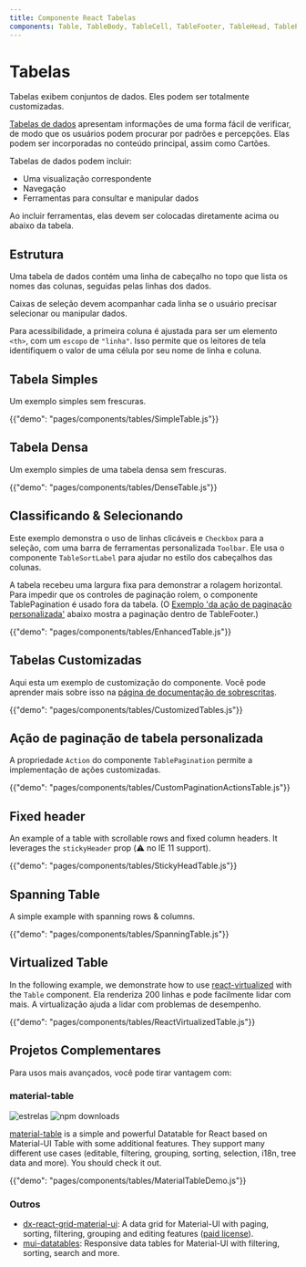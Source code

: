 ```yaml
---
title: Componente React Tabelas
components: Table, TableBody, TableCell, TableFooter, TableHead, TablePagination, TableRow, TableSortLabel
---
```


# Tabelas

<p class="description">Tabelas exibem conjuntos de dados. Eles podem ser totalmente customizadas.</p>

[Tabelas de dados](https://material.io/design/components/data-tables.html) apresentam informações de uma forma fácil de verificar, de modo que os usuários podem procurar por padrões e percepções. Elas podem ser incorporadas no conteúdo principal, assim como Cartões.

Tabelas de dados podem incluir:

- Uma visualização correspondente
- Navegação
- Ferramentas para consultar e manipular dados

Ao incluir ferramentas, elas devem ser colocadas diretamente acima ou abaixo da tabela.

## Estrutura

Uma tabela de dados contém uma linha de cabeçalho no topo que lista os nomes das colunas, seguidas pelas linhas dos dados.

Caixas de seleção devem acompanhar cada linha se o usuário precisar selecionar ou manipular dados.

Para acessibilidade, a primeira coluna é ajustada para ser um elemento `<th>`, com um `escopo` de `"linha"`. Isso permite que os leitores de tela identifiquem o valor de uma célula por seu nome de linha e coluna.

## Tabela Simples

Um exemplo simples sem frescuras.

{{"demo": "pages/components/tables/SimpleTable.js"}}

## Tabela Densa

Um exemplo simples de uma tabela densa sem frescuras.

{{"demo": "pages/components/tables/DenseTable.js"}}

## Classificando & Selecionando

Este exemplo demonstra o uso de linhas clicáveis e `Checkbox` para a seleção, com uma barra de ferramentas personalizada `Toolbar`. Ele usa o componente `TableSortLabel` para ajudar no estilo dos cabeçalhos das colunas.

A tabela recebeu uma largura fixa para demonstrar a rolagem horizontal. Para impedir que os controles de paginação rolem, o componente TablePagination é usado fora da tabela. (O [Exemplo 'da ação de paginação personalizada'](#custom-table-pagination-action) abaixo mostra a paginação dentro de TableFooter.)

{{"demo": "pages/components/tables/EnhancedTable.js"}}

## Tabelas Customizadas

Aqui esta um exemplo de customização do componente. Você pode aprender mais sobre isso na [página de documentação de sobrescritas](/customization/components/).

{{"demo": "pages/components/tables/CustomizedTables.js"}}

## Ação de paginação de tabela personalizada

A propriedade `Action` do componente `TablePagination` permite a implementação de ações customizadas.

{{"demo": "pages/components/tables/CustomPaginationActionsTable.js"}}

## Fixed header

An example of a table with scrollable rows and fixed column headers. It leverages the `stickyHeader` prop (⚠️ no IE 11 support).

{{"demo": "pages/components/tables/StickyHeadTable.js"}}

## Spanning Table

A simple example with spanning rows & columns.

{{"demo": "pages/components/tables/SpanningTable.js"}}

## Virtualized Table

In the following example, we demonstrate how to use [react-virtualized](https://github.com/bvaughn/react-virtualized) with the `Table` component. Ela renderiza 200 linhas e pode facilmente lidar com mais. A virtualização ajuda a lidar com problemas de desempenho.

{{"demo": "pages/components/tables/ReactVirtualizedTable.js"}}

## Projetos Complementares

Para usos mais avançados, você pode tirar vantagem com:

### material-table

![estrelas](https://img.shields.io/github/stars/mbrn/material-table.svg?style=social&label=Stars) ![npm downloads](https://img.shields.io/npm/dm/material-table.svg)

[material-table](https://github.com/mbrn/material-table) is a simple and powerful Datatable for React based on Material-UI Table with some additional features. They support many different use cases (editable, filtering, grouping, sorting, selection, i18n, tree data and more). You should check it out.

{{"demo": "pages/components/tables/MaterialTableDemo.js"}}

### Outros

- [dx-react-grid-material-ui](https://devexpress.github.io/devextreme-reactive/react/grid/): A data grid for Material-UI with paging, sorting, filtering, grouping and editing features ([paid license](https://js.devexpress.com/licensing/)).
- [mui-datatables](https://github.com/gregnb/mui-datatables): Responsive data tables for Material-UI with filtering, sorting, search and more.